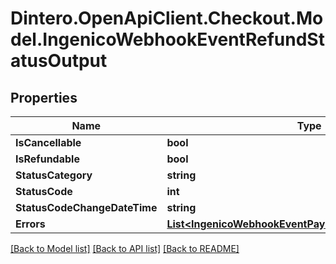 # Dintero.OpenApiClient.Checkout.Model.IngenicoWebhookEventRefundStatusOutput

## Properties

Name | Type | Description | Notes
------------ | ------------- | ------------- | -------------
**IsCancellable** | **bool** |  | [optional] 
**IsRefundable** | **bool** |  | [optional] 
**StatusCategory** | **string** |  | [optional] 
**StatusCode** | **int** |  | [optional] 
**StatusCodeChangeDateTime** | **string** |  | [optional] 
**Errors** | [**List&lt;IngenicoWebhookEventPaymentStatusOutputErrors&gt;**](IngenicoWebhookEventPaymentStatusOutputErrors.md) |  | [optional] 

[[Back to Model list]](../README.md#documentation-for-models) [[Back to API list]](../README.md#documentation-for-api-endpoints) [[Back to README]](../README.md)


